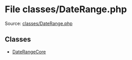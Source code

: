 File classes/DateRange.php
=========

Source: [classes/DateRange.php](https://github.com/PrestaShop/PrestaShop/blob/1.6.1.3/classes/DateRange.php)


Classes
-------

* [DateRangeCore](class.DateRangeCore.md)

